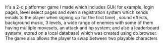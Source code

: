 It's a 2-d platformer game I made which includes GUI( for example, login pages, level select pages and even a registration system which sends emails to the player when signing up for the first time)
, sound effects, background music, 3 levels, a wide range of enemies with some of them having multiple movesets, an attack and hp system; and also a leaderboard system(, stored on a local database) which was created using db.browser. The game also allows the player to swap between two playable characters

